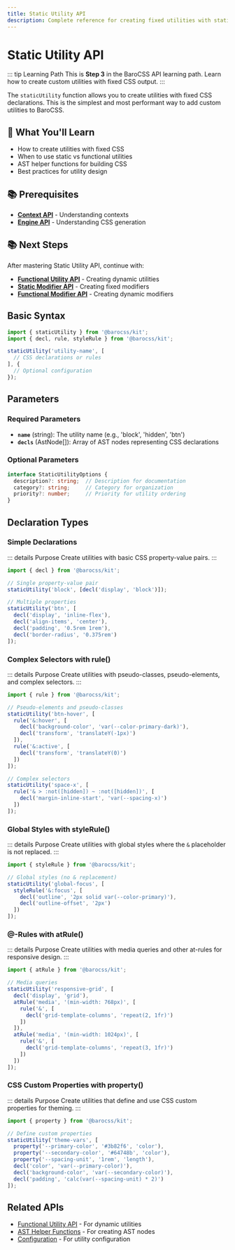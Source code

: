 ```yaml
---
title: Static Utility API
description: Complete reference for creating fixed utilities with staticUtility
---
```


# Static Utility API

::: tip Learning Path
This is **Step 3** in the BaroCSS API learning path. Learn how to create custom utilities with fixed CSS output.
:::

The `staticUtility` function allows you to create utilities with fixed CSS declarations. This is the simplest and most performant way to add custom utilities to BaroCSS.

## 🎯 What You'll Learn

- How to create utilities with fixed CSS
- When to use static vs functional utilities
- AST helper functions for building CSS
- Best practices for utility design

## 📚 Prerequisites

- **[Context API](/api/context)** - Understanding contexts
- **[Engine API](/api/engine)** - Understanding CSS generation

## 📚 Next Steps

After mastering Static Utility API, continue with:
- **[Functional Utility API](/api/functional-utility)** - Creating dynamic utilities
- **[Static Modifier API](/api/static-modifier)** - Creating fixed modifiers
- **[Functional Modifier API](/api/functional-modifier)** - Creating dynamic modifiers

## Basic Syntax

```typescript
import { staticUtility } from '@barocss/kit';
import { decl, rule, styleRule } from '@barocss/kit';

staticUtility('utility-name', [
  // CSS declarations or rules
], {
  // Optional configuration
});
```

## Parameters

### Required Parameters

- **`name`** (string): The utility name (e.g., 'block', 'hidden', 'btn')
- **`decls`** (AstNode[]): Array of AST nodes representing CSS declarations

### Optional Parameters

```typescript
interface StaticUtilityOptions {
  description?: string;  // Description for documentation
  category?: string;     // Category for organization
  priority?: number;     // Priority for utility ordering
}
```

## Declaration Types

### Simple Declarations

::: details Purpose
Create utilities with basic CSS property-value pairs.
:::

```typescript
import { decl } from '@barocss/kit';

// Single property-value pair
staticUtility('block', [decl('display', 'block')]);

// Multiple properties
staticUtility('btn', [
  decl('display', 'inline-flex'),
  decl('align-items', 'center'),
  decl('padding', '0.5rem 1rem'),
  decl('border-radius', '0.375rem')
]);
```

### Complex Selectors with rule()

::: details Purpose
Create utilities with pseudo-classes, pseudo-elements, and complex selectors.
:::

```typescript
import { rule } from '@barocss/kit';

// Pseudo-elements and pseudo-classes
staticUtility('btn-hover', [
  rule('&:hover', [
    decl('background-color', 'var(--color-primary-dark)'),
    decl('transform', 'translateY(-1px)')
  ]),
  rule('&:active', [
    decl('transform', 'translateY(0)')
  ])
]);

// Complex selectors
staticUtility('space-x', [
  rule('& > :not([hidden]) ~ :not([hidden])', [
    decl('margin-inline-start', 'var(--spacing-x)')
  ])
]);
```

### Global Styles with styleRule()

::: details Purpose
Create utilities with global styles where the `&` placeholder is not replaced.
:::

```typescript
import { styleRule } from '@barocss/kit';

// Global styles (no & replacement)
staticUtility('global-focus', [
  styleRule('&:focus', [
    decl('outline', '2px solid var(--color-primary)'),
    decl('outline-offset', '2px')
  ])
]);
```

### @-Rules with atRule()

::: details Purpose
Create utilities with media queries and other at-rules for responsive design.
:::

```typescript
import { atRule } from '@barocss/kit';

// Media queries
staticUtility('responsive-grid', [
  decl('display', 'grid'),
  atRule('media', '(min-width: 768px)', [
    rule('&', [
      decl('grid-template-columns', 'repeat(2, 1fr)')
    ])
  ]),
  atRule('media', '(min-width: 1024px)', [
    rule('&', [
      decl('grid-template-columns', 'repeat(3, 1fr)')
    ])
  ])
]);
```

### CSS Custom Properties with property()

::: details Purpose
Create utilities that define and use CSS custom properties for theming.
:::

```typescript
import { property } from '@barocss/kit';

// Define custom properties
staticUtility('theme-vars', [
  property('--primary-color', '#3b82f6', 'color'),
  property('--secondary-color', '#64748b', 'color'),
  property('--spacing-unit', '1rem', 'length'),
  decl('color', 'var(--primary-color)'),
  decl('background-color', 'var(--secondary-color)'),
  decl('padding', 'calc(var(--spacing-unit) * 2)')
]);
```



## Related APIs

- [Functional Utility API](/api/functional-utility) - For dynamic utilities
- [AST Helper Functions](/guide/adding-custom-styles#ast-helper-functions) - For creating AST nodes
- [Configuration](/api/configuration) - For utility configuration
